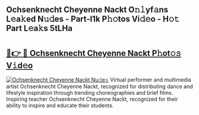 ## Ochsenknecht Cheyenne Nackt O𝚗𝚕yf𝚊ns L𝚎a𝚔ed N𝚞𝚍es - Part-I1k P𝚑𝚘tos Vi𝚍𝚎o - H𝚘𝚝 Part L𝚎a𝚔s 5tLHa

# <h2><a href="http://kf0eamv.oniu.top/?m=Ochsenknecht+Cheyenne+Nackt">🔗👉 🔴 Ochsenknecht Cheyenne Nackt P𝚑ot𝚘𝚜 V𝚒d𝚎o</a></h2>

[![Ochsenknecht Cheyenne Nackt Nu𝚍e𝚜](https://i.imgur.com/0qMVB7G.gif)](http://kf0eamv.oniu.top/?m=Ochsenknecht+Cheyenne+Nackt)
Virtual performer and multimedia artist Ochsenknecht Cheyenne Nackt, recognized for distributing dance and lifestyle inspiration through trending choreographies and brief films. Inspiring teacher Ochsenknecht Cheyenne Nackt, recognized for their ability to inspire and educate their students.  
